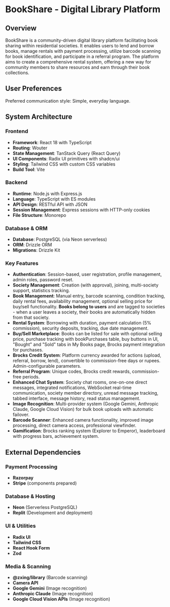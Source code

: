 # BookShare - Digital Library Platform

## Overview

BookShare is a community-driven digital library platform facilitating book sharing within residential societies. It enables users to lend and borrow books, manage rentals with payment processing, utilize barcode scanning for book identification, and participate in a referral program. The platform aims to create a comprehensive rental system, offering a new way for community members to share resources and earn through their book collections.

## User Preferences

Preferred communication style: Simple, everyday language.

## System Architecture

### Frontend
- **Framework**: React 18 with TypeScript
- **Routing**: Wouter
- **State Management**: TanStack Query (React Query)
- **UI Components**: Radix UI primitives with shadcn/ui
- **Styling**: Tailwind CSS with custom CSS variables
- **Build Tool**: Vite

### Backend
- **Runtime**: Node.js with Express.js
- **Language**: TypeScript with ES modules
- **API Design**: RESTful API with JSON
- **Session Management**: Express sessions with HTTP-only cookies
- **File Structure**: Monorepo

### Database & ORM
- **Database**: PostgreSQL (via Neon serverless)
- **ORM**: Drizzle ORM
- **Migrations**: Drizzle Kit

### Key Features
- **Authentication**: Session-based, user registration, profile management, admin roles, password reset.
- **Society Management**: Creation (with approval), joining, multi-society support, statistics tracking.
- **Book Management**: Manual entry, barcode scanning, condition tracking, daily rental fees, availability management, optional selling price for buy/sell functionality. **Books belong to users** and are tagged to societies - when a user leaves a society, their books are automatically hidden from that society.
- **Rental System**: Borrowing with duration, payment calculation (5% commission), security deposits, tracking, due date management.
- **Buy/Sell Marketplace**: Books can be listed for sale with optional selling price, purchase tracking with bookPurchases table, buy buttons in UI, "Bought" and "Sold" tabs in My Books page, Brocks payment integration for purchases.
- **Brocks Credit System**: Platform currency awarded for actions (upload, referral, borrow, lend), convertible to commission-free days or rupees. Admin-configurable parameters.
- **Referral Program**: Unique codes, Brocks credit rewards, commission-free periods.
- **Enhanced Chat System**: Society chat rooms, one-on-one direct messages, integrated notifications, WebSocket real-time communication, society member directory, unread message tracking, tabbed interface, message history, read status management.
- **Image Recognition**: Multi-provider system (Google Gemini, Anthropic Claude, Google Cloud Vision) for bulk book uploads with automatic failover.
- **Barcode Scanner**: Enhanced camera functionality, improved image processing, direct camera access, professional viewfinder.
- **Gamification**: Brocks ranking system (Explorer to Emperor), leaderboard with progress bars, achievement system.

## External Dependencies

### Payment Processing
- **Razorpay**
- **Stripe** (components prepared)

### Database & Hosting
- **Neon** (Serverless PostgreSQL)
- **Replit** (Development and deployment)

### UI & Utilities
- **Radix UI**
- **Tailwind CSS**
- **React Hook Form**
- **Zod**

### Media & Scanning
- **@zxing/library** (Barcode scanning)
- **Camera API**
- **Google Gemini** (Image recognition)
- **Anthropic Claude** (Image recognition)
- **Google Cloud Vision APIs** (Image recognition)